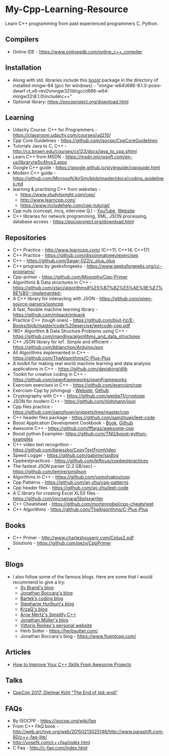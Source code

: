 # My-Cpp-Learning-Resource
Learn C++ programming from past experienced programmers  C, Python.

## Compilers
* Online IDE - https://www.onlinegdb.com/online_c++_compiler

  

## Installation
- Along with std. libraries include this [boost](https://www.boost.org/users/history/version_1_67_0.html) package in the directory of installed mingw-64 (gcc for windows) - "mingw-w64\i686-8.1.0-posix-dwarf-rt_v6-rev0\mingw32\lib\gcc\i686-w64-mingw32\8.1.0\include\c++" 
- Optional library:   https://pocoproject.org/download.html



## Learning

* Udacity Course: C++ for Programmers - https://classroom.udacity.com/courses/ud210/
* Cpp Core Guidelines - https://github.com/isocpp/CppCoreGuidelines
* Tutorials Java to C, C++ - http://cs.brown.edu/courses/cs123/docs/java_to_cpp.shtml
* Learn C++ from MSDN - https://msdn.microsoft.com/en-us/library/w5c4hyx3.aspx
* Google C++ guide - https://google.github.io/styleguide/cppguide.html
* Modern C++ guide - https://github.com/Microsoft/AirSim/blob/master/docs/coding_guidelines.md
* learning & practising C++ from websites - 
  * https://www.studytonight.com/cpp/
  * http://www.learncpp.com/
  * https://www.includehelp.com/cpp-tutorial/
* Cpp nuts (concept, mcq, interview Q.) - [YouTube](https://www.youtube.com/user/MrRupeshyadav), [Website](http://cppnuts.com)
* C++ libraries for network programming, XML, JSON processing, database access -  https://pocoproject.org/download.html



## Repositories

* C++ Practice - http://www.learncpp.com/ (C++11, C++14, C++17)
* C++ Practice - https://github.com/dissonmatveev/exercises
* C++ - https://github.com/Sagar-022/c_plus_plus
* C++ programs by geeksforgeeks - https://www.geeksforgeeks.org/cc-programs/
* Cpp-primer - https://github.com/Mooophy/Cpp-Primer
* Algorithms & Data structures in C++ - https://github.com/xtaci/algorithms#%E5%B7%B2%E5%AE%9E%E7%8E%B0--implemented-
* A C++ library for interacting with JSON - https://github.com/open-source-parsers/jsoncpp
* A fast, flexible machine learning library - https://github.com/mlpack/mlpack
* Practice C++ (tough ones) - https://github.com/bjut-hz/E-Books/blob/master/code%20exercise/leetcode-cpp.pdf
* 180+ Algorithm & Data Structure Problems using C++ - https://github.com/mandliya/algorithms_and_data_structures
* C++ JSON library for IoT. Simple and efficient - https://github.com/bblanchon/ArduinoJson
* All Algorithms implemented in C++ - https://github.com/TheAlgorithms/C-Plus-Plus
* A toolkit for making real world machine learning and data analysis applications in C++ - https://github.com/davisking/dlib
* Toolkit for creative coding in C++ - https://github.com/openframeworks/openFrameworks
* Exercism exercises in C++ - https://github.com/exercism/cpp
* Exercism-Cpp by johnngugi - [Website](https://exercism.io/tracks/cpp/exercises), [Github](https://github.com/johnngugi/exercism-cpp)
* Cryptography with C++ - https://github.com/weidai11/cryptopp
* JSON for modern C++ - https://github.com/nlohmann/json
* Cpp files practice - https://github.com/samzhuwj/snippets/tree/master/cpp
* C++ header files package - https://github.com/samzhuwj/leet-code
* Boost Application Development Cookbook - [Book](http://apolukhin.github.io/Boost-Cookbook/), [Github](https://github.com/apolukhin/Boost-Cookbook)
* Awesome C++ - https://github.com/fffaraz/awesome-cpp
* Boost python Examples- https://github.com/TNG/boost-python-examples
* C++ video text recognition - https://github.com/bpieszko/CopyTextFromVideo
* Speed Logger - https://github.com/gabime/spdlog
* Cppbestpractices - https://github.com/lefticus/cppbestpractices
* The fastest JSON parser (2.2 GB/sec) - https://github.com/lemire/simdjson
* Algorithms in C++ - https://github.com/vsmolyakov/cpp
* Cpp Patterns - https://github.com/wj-zhu/cpp-patterns
* Cpp header files - https://github.com/wj-zhu/leet-code
* A C library for creating Excel XLSX files - https://github.com/jmcnamara/libxlsxwriter
* C++ Cheatsheet - https://github.com/mortennobel/cpp-cheatsheet
* C++ Algorithms - https://github.com/TheAlgorithms/C-Plus-Plus

## Books
* C++ Primer - http://www.charleshouserjr.com/Cplus2.pdf <br/>
       Solutions - https://github.com/pezy/CppPrimer
* ​    
## Blogs
* I also follow some of the famous blogs. Here are some that I would recommend to give a try:
  - [Sy Brand's blog](https://blog.tartanllama.xyz/learning-cpp/)
  - [Jonathan Boccara's blog](http://www.fluentcpp.com/)
  - [Bartek’s coding blog](http://www.bfilipek.com/)
  - [Stephanie Hurlburt's blog](http://stephaniehurlburt.com/blog-archive/)
  - [KrzaQ's blog](https://dev.krzaq.cc/)
  - [Arne Mertz's Simplify C++](http://arne-mertz.de/)
  - [Jonathan Müller's blog](http://foonathan.net/)
  - [Vittorio Romeo's personal website](http://vittorioromeo.info/)
  - Herb Sutter - https://herbsutter.com/
  - Jonathan Boccara's blog - https://www.fluentcpp.com/



## Articles

* [How to Improve Your C++ Skills From Awesome Projects](https://hackernoon.com/how-to-improve-your-c-skills-from-awesome-projects-251b300ed5a1)

  

## Talks

* [CppCon 2017: Dietmar Kühl “The End of std::endl”](https://www.youtube.com/watch?v=6WeEMlmrfOI)



## FAQs

* By ISOCPP - https://isocpp.org/wiki/faq
* From C++ FAQ book - http://web.archive.org/web/20150213025148/http://www.parashift.com:80/c++-faq-lite/
* http://yosefk.com/c++fqa/index.html
* C Faq - http://c-faq.com/index.html


